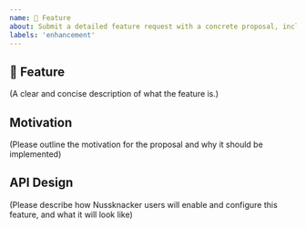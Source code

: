 ```yaml
---
name: 💅 Feature
about: Submit a detailed feature request with a concrete proposal, including an API / UI design
labels: 'enhancement'
---
```


## 🚀 Feature

(A clear and concise description of what the feature is.)

## Motivation

(Please outline the motivation for the proposal and why it should be implemented)

## API Design

(Please describe how Nussknacker users will enable and configure this feature, and what it will look like)

